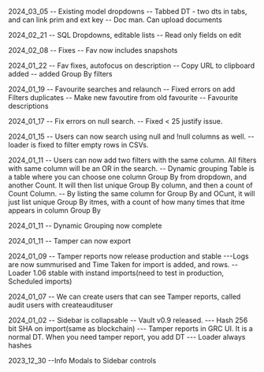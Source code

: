 2024_03_05
-- Existing model dropdowns
-- Tabbed DT - two dts in tabs, and can link prim and ext key
-- Doc man. Can upload documents


2024_02_21
-- SQL Dropdowns, editable lists
-- Read only fields on edit

2024_02_08
-- Fixes
-- Fav now includes snapshots

2024_01_22
-- Fav fixes, autofocus on description
-- Copy URL to clipboard added
-- added Group By filters

2024_01_19
-- Favourite searches and relaunch
-- Fixed errors on add Filters duplicates
-- Make new favoutire from old favourite
-- Favourite descriptions

2024_01_17
-- Fix errors on null search.
-- Fixed < 25 justify issue.

2024_01_15
-- Users can now search using null and !null columns as well.
-- loader is fixed to filter empty rows in CSVs.

2024_01_11
-- Users can now add two filters with the same column. All filters with same column will be an OR in the search.
-- Dynamic grouping Table is a table where you can choose one column Group By from dropdown, and another Count. It will then list unique Group By column, and then a count of Count Column.
--     By listing the same column for Group By and OCunt, it will just list unique Group By itmes, with a count of how many times that itme appears in column Group By

2024_01_11
-- Dynamic Grouping now complete

2024_01_11
-- Tamper can now export

2024_01_09
-- Tamper reports now release production and stable
---Logs are now summurised and Time Taken for import is added, and rows.
-- Loader 1.06 stable with instand imports(need to test in production, Scheduled imports)

2024_01_07 
-- We can create users that can see Tamper reports, called audit users with createaudituser

2024_01_02
-- Sidebar is collapsable
-- Vault v0.9 released.
--- Hash 256 bit SHA on import(same as blockchain)
--- Tamper reports in GRC UI. It is a normal DT. When you need tamper report, you add DT
--- Loader always hashes

2023_12_30
--Info Modals to Sidebar controls
